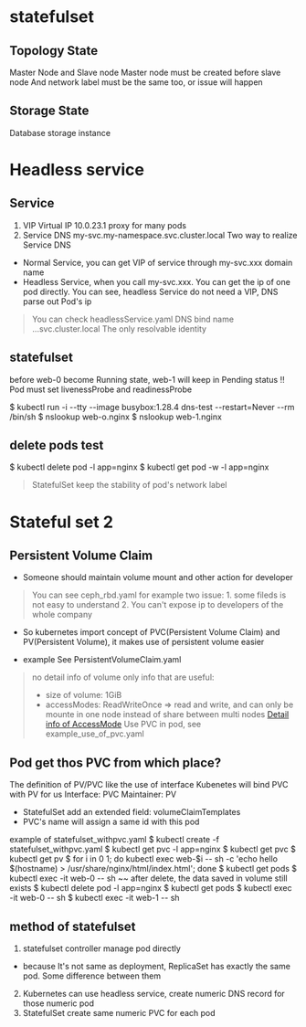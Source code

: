 # statefulset
## Topology State
Master Node and Slave node
Master node must be created before slave node
And network label must be the same too, or issue will happen
## Storage State
Database storage instance

# Headless service

## Service
1. VIP Virtual IP
10.0.23.1 proxy for many pods
2. Service DNS
my-svc.my-namespace.svc.cluster.local
Two way to realize Service DNS
- Normal Service, you can get VIP of service through my-svc.xxx domain name
- Headless Service, when you call my-svc.xxx. You can get the ip of one pod directly. You can see, headless Service do not need a VIP, DNS parse out Pod's ip
> You can check headlessService.yaml
> DNS bind name <pod-name>.<svc-name>.<namespace>.svc.cluster.local
The only resolvable identity

## statefulset 
before web-0 become Running state, web-1 will keep in Pending status
!! Pod must set livenessProbe and readinessProbe

$ kubectl run -i --tty --image busybox:1.28.4 dns-test --restart=Never --rm /bin/sh
$ nslookup web-o.nginx
$ nslookup web-1.nginx

## delete pods test
$ kubectl delete pod -l app=nginx
$ kubectl get pod -w -l app=nginx
> StatefulSet keep the stability of pod's network label

# Stateful set 2

## Persistent Volume Claim
- Someone should maintain volume mount and other action for developer
> You can see ceph_rbd.yaml for example
> two issue: 1. some fileds is not easy to understand 2. You can't expose ip to developers of the whole company

- So kubernetes import concept of PVC(Persistent Volume Claim) and PV(Persistent Volume), it makes use of persistent volume easier

- example
See PersistentVolumeClaim.yaml
> no detail info of volume
> only info that are useful:
> - size of volume: 1GiB
> - accessModes: ReadWriteOnce => read and write, and can only be mounte in one node instead of share between multi nodes
[Detail info of AccessMode](https://kubernetes.io/docs/concepts/storage/persistent-volumes/#access-modes)
Use PVC in pod, see example_use_of_pvc.yaml

## Pod get thos PVC from which place?
The definition of PV/PVC like the use of interface
Kubenetes will bind PVC with PV for us
Interface: PVC
Maintainer: PV
- StatefulSet add an extended field: volumeClaimTemplates
- PVC's name will assign a same id with this pod

example of statefulset_withpvc.yaml
$ kubectl create -f statefulset_withpvc.yaml
$ kubectl get pvc -l app=nginx
$ kubectl get pvc
$ kubectl get pv
$ for i in 0 1; do kubectl exec web-$i -- sh -c 'echo hello $(hostname) > /usr/share/nginx/html/index.html'; done
$ kubectl get pods
$ kubectl exec -it web-0 -- sh
~~ after delete, the data saved in volume still exists
$ kubectl delete pod -l app=nginx
$ kubectl get pods
$ kubectl exec -it web-0 -- sh
$ kubectl exec -it web-1 -- sh

## method of statefulset
1. statefulset controller manage pod directly
- because It's not same as deployment, ReplicaSet has exactly the same pod. Some difference between them
2. Kubernetes can use headless service, create numeric DNS record for those numeric pod
3. StatefulSet create same numeric PVC for each pod
